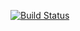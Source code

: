 [![Build Status](https://travis-ci.org/xNyXx/HomeWork.svg?branch=hw_br)](https://travis-ci.org/github/xNyXx/HomeWork)

